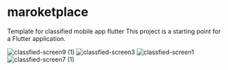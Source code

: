# maroketplace
Template for classified mobile app flutter 
This project is a starting point for a Flutter application.

  

![classfied-screen9 (1)](https://github.com/user-attachments/assets/23e31a21-4ac7-4dec-857e-d2de08be12a5)
![classfied-screen3](https://github.com/user-attachments/assets/6af490a8-8dc3-4e2b-9965-42f39e3a2b3a)
![classfied-screen1](https://github.com/user-attachments/assets/d7df39d3-df42-45c7-a5eb-0de88fb840fe)
![classfied-screen7 (1)](https://github.com/user-attachments/assets/c48ea974-4c63-4619-bfbe-8ddaaf5fa7d3)
